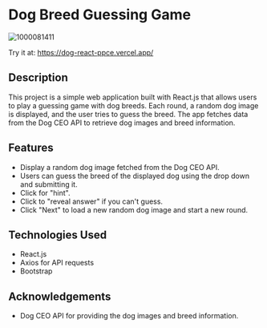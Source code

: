 # Dog Breed Guessing Game

![1000081411](https://github.com/edennisCS/dogReact/assets/18103357/d6ce9bcc-228a-4671-b244-7bef3bb36c83)

Try it at: https://dog-react-ppce.vercel.app/
## Description

This project is a simple web application built with React.js that allows users to play a guessing game with dog breeds. Each round, a random dog image is displayed, and the user tries to guess the breed. The app fetches data from the Dog CEO API to retrieve dog images and breed information.

## Features

- Display a random dog image fetched from the Dog CEO API.
- Users can guess the breed of the displayed dog using the drop down and submitting it.
- Click for "hint".
- Click to "reveal answer" if you can't guess.
- Click "Next" to load a new random dog image and start a new round.

## Technologies Used

- React.js
- Axios for API requests
- Bootstrap

## Acknowledgements
- Dog CEO API for providing the dog images and breed information.

  

